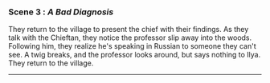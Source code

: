 
### Scene 3 : *A Bad Diagnosis* ###

They return to the village to present the chief with their findings.
As they talk with the Chieftan, they notice the professor slip away into the woods.
Following him, they realize he's speaking in Russian to someone they can't see.
A twig breaks, and the professor looks around, but says nothing to Ilya.
They return to the village.

---
